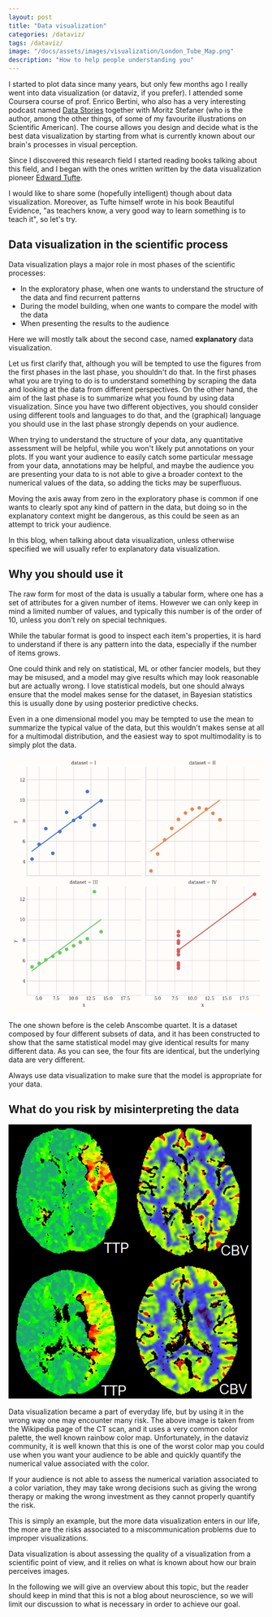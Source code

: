 ```yaml
---
layout: post
title: "Data visualization"
categories: /dataviz/
tags: /dataviz/
image: "/docs/assets/images/visualization/London_Tube_Map.png"
description: "How to help people understanding you"
---
```


I started to plot data since many years, but only few months ago I really went into
data visualization (or dataviz, if you prefer).
I attended some Coursera course of prof. Enrico Bertini, who also has a very interesting
podcast named [Data Stories](https://datastori.es/) together with Moritz Stefaner (who is the author, among the other things,
of some of my favourite illustrations on Scientific American).
The course allows you design and decide what is the best data visualization by
starting from what is currently known about our brain's processes in visual perception.

Since I discovered this research field I started reading books talking about this field,
and I began with the ones written written by the data visualization pioneer [Edward Tufte](https://it.wikipedia.org/wiki/Edward_Tufte).

I would like to share some (hopefully intelligent) though about data visualization.
Moreover, as Tufte himself wrote in his book Beautiful Evidence, "as teachers know, a very good way to learn something is to teach it", so let's try.

## Data visualization in the scientific process
Data visualization plays a major role in most phases of the scientific processes:
- In the exploratory phase, when one wants to understand the structure of the data and find recurrent patterns
- During the model building, when one wants to compare the model with the data
- When presenting the results to the audience

Here we will mostly talk about the second case, named **explanatory** data visualization.

Let us first clarify that, although you will be tempted to use the figures from the first phases in the last phase, you shouldn't
do that.
In the first phases what you are trying to do is to understand something by scraping the data and looking at the data from different
perspectives.
On the other hand, the aim of the last phase is to summarize what you found by using data visualization.
Since you have two different objectives, you should consider using different tools and languages to do that, and the (graphical)
language you should use in the last phase strongly depends on your audience.

When trying to understand the structure of your data, any quantitative assessment will be helpful, while you won't likely
put annotations on your plots.
If you want your audience to easily catch some particular message from your data, annotations may be helpful,
and maybe the audience you are presenting your data to is not able to give a broader context to the numerical values of the data,
so adding the ticks may be superfluous.

Moving the axis away from zero in the exploratory phase is common if one wants to clearly spot any kind of pattern in the data,
but doing so in the explanatory context might be dangerous, as this could be seen as an attempt to trick your audience.

In this blog, when talking about data visualization, unless otherwise specified we will usually refer to explanatory data visualization.

## Why you should use it
The raw form for most of the data is usually a tabular form,
where one has a set of attributes for a given number of items.
However we can only keep in mind a limited number of values, and typically this
number is of the order of 10, unless you don't rely on special techniques.

<div class="emphbox">
While the tabular format is good to inspect each item's properties,
it is hard to understand if there is
any pattern into the data, especially if the number of items grows.
</div>

One could think and rely on statistical, ML or other fancier models, but they may be misused, and 
a model may give results which may look reasonable but are actually wrong.
I love statistical models, but one should always ensure that the model makes sense for the dataset,
in Bayesian statistics this is usually done by using posterior predictive checks.

Even in a one dimensional model you may be tempted to use the mean to summarize the typical value of the data,
but this wouldn't makes sense at all for a multimodal distribution, and the easiest way to spot multimodality
is to simply plot the data.

![The Anscombe quartet](/docs/assets/images/visualization/anscombe.png)

The one shown before is the celeb Anscombe quartet.
It is a dataset composed by four different subsets of data,
and it has been constructed to show that the same statistical model may give identical
results for many different data.
As you can see, the four fits are identical, but the underlying data are very different.


<div class="emphbox">
Always use data visualization to make sure that the model is appropriate for your data.
</div>



## What do you risk by misinterpreting the data
![An image from a Computerized Axial Tomography](/docs/assets/images/visualization/cat.png)

Data visualization became a part of everyday life, but by using it
in the wrong way one may encounter many risk.
The above image is taken from the Wikipedia page of the CT scan,
and it uses a very common color palette, the well known rainbow color map.
Unfortunately, in the dataviz community, it is well known that this is
one of the worst color map you could use when you want your
audience to be able and quickly quantify the numerical value
associated with the color.

If your audience is not able to assess the numerical variation associated
to a color variation, they may take wrong decisions such as giving the wrong
therapy or making the wrong investment as they cannot properly
quantify the risk.

This is simply an example, but the more data visualization enters in our
life, the more are the risks associated to a miscommunication problems
due to improper visualizations.

Data visualization is about assessing the quality of a visualization
from a scientific point of view, and it relies on what is known about
how our brain perceives images.

In the following we will give an overview about this topic, but the reader
should keep in mind that this is not a blog about neuroscience, so we will
limit our discussion to what is necessary in order to achieve our
goal.


<!--

Before doing so it's better to put here some vocabulary.

A data visualization is first of all made by **markers**, namely the graphical
objects that we use to represent our items.
The most common markers are:
- points
- lines
- bars
- areas

For each item we will represent some quantity, and we will do so by using one or more
**visual channels** like:
- position
- size (length/width/area)
- angle/slope
- color hue
- color intensity
- shape and textures

Other fundamental components of the visualization are the components which allow
us to contextualize and interpret the visualization.
Those components can be geometric components like axes, grids, reference lines
but also textual components such as labels and annotations.

A visual representation is a combination of such components, and you will find a huge variety visual representations,
as there is a potentially infinite number of ways to combine these ingredients.
So how to choose one? Which is the best?

As often happens, there is not **the best** representation, as we already said elsewhere in this blog, there is no silver bullet.
A better question is

> What is the most appropriate way to visualize this aspect of the data?

This of course depends on many factors, and you will often find yourself in a situation where you simply
have to decide how to balance your needs.
Data visualization is the discipline which wants to address to this question from a scientific perspective.

I will try and share some resources about this topic in some future post, as well as to share some hopefully interesting personal thoughts.

<div id="tester" style="width:900px;height:900px;"></div>
<script src="https://cdn.plot.ly/plotly-latest.min.js"></script>
<script>
	TESTER = document.getElementById('tester');
	Plotly.newPlot( TESTER, [{
	y: ["Albania","Bosnia and Herzegovina","Bulgaria","Croatia","Czechia","Estonia","Hungary","Kosovo","Latvia","Lithuania","North Macedonia","Montenegro","Poland","Romania","Serbia","Slovakia","Slovenia","Armenia","Azerbaijan","Belarus","Georgia","Moldova","Russia","Ukraine","Austria","Belgium","Cyprus","Denmark","Finland","France","Germany","Greece","Iceland","Ireland","Italy","Luxembourg","Malta","Netherlands","Norway","Portugal","Spain","Sweden","Switzerland","United Kingdom"],
	x: [296.6,187.7,1336.5,1341.2,3707.1,753.5,2774.0,108.0,819.5,1656.1,230.9,97.7,16818.9,5161.1,1443.5,2003.0,758.9,634.3,2664.8,792.2,292.7,40.1,71981.1,43983.2,3783.9,7045.0,514.6,5737.7,5089.5,56999.7,57807.7,8347.5,0.0,1207.7,34627.5,585.7,92.4,15670.8,8960.3,3647.6,20979.2,8491.5,6241.2,69998.7],
    type: "bar",
    orientation: "h",
    transforms: [{
    type: 'sort',
    target: 'x',
    order: "ascending"
    }]
    }], {
	margin: { t: 0 } } );
</script>
-->
